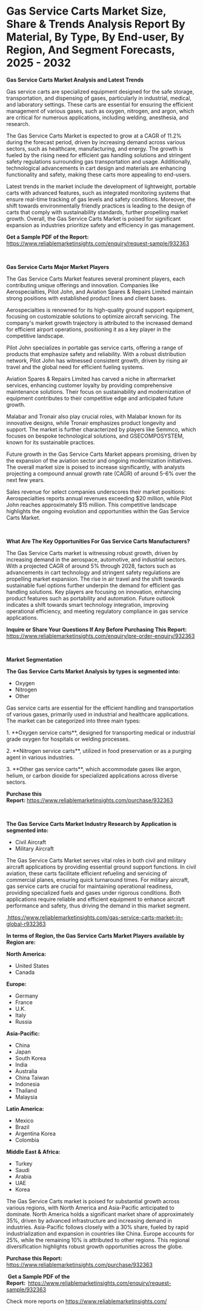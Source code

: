 <p><h1>Gas Service Carts Market Size, Share & Trends Analysis Report By Material, By Type, By End-user, By Region, And Segment Forecasts, 2025 - 2032</h1></p><p><strong>Gas Service Carts Market Analysis and Latest Trends</strong></p>
<p><p>Gas service carts are specialized equipment designed for the safe storage, transportation, and dispensing of gases, particularly in industrial, medical, and laboratory settings. These carts are essential for ensuring the efficient management of various gases, such as oxygen, nitrogen, and argon, which are critical for numerous applications, including welding, anesthesia, and research.</p><p>The Gas Service Carts Market is expected to grow at a CAGR of 11.2% during the forecast period, driven by increasing demand across various sectors, such as healthcare, manufacturing, and energy. The growth is fueled by the rising need for efficient gas handling solutions and stringent safety regulations surrounding gas transportation and usage. Additionally, technological advancements in cart design and materials are enhancing functionality and safety, making these carts more appealing to end-users.</p><p>Latest trends in the market include the development of lightweight, portable carts with advanced features, such as integrated monitoring systems that ensure real-time tracking of gas levels and safety conditions. Moreover, the shift towards environmentally friendly practices is leading to the design of carts that comply with sustainability standards, further propelling market growth. Overall, the Gas Service Carts Market is poised for significant expansion as industries prioritize safety and efficiency in gas management.</p></p>
<p><strong>Get a Sample PDF of the Report:&nbsp;</strong> <a href="https://www.reliablemarketinsights.com/enquiry/request-sample/932363?utm_campaign=2002&utm_medium=2&utm_source=Github&utm_content=ia&utm_term=21032025&utm_id=gas-service-carts">https://www.reliablemarketinsights.com/enquiry/request-sample/932363</a></p>
<p>&nbsp;</p>
<p><strong>Gas Service Carts Major Market Players</strong></p>
<p><p>The Gas Service Carts Market features several prominent players, each contributing unique offerings and innovation. Companies like Aerospecialties, Pilot John, and Aviation Spares & Repairs Limited maintain strong positions with established product lines and client bases.</p><p>Aerospecialties is renowned for its high-quality ground support equipment, focusing on customizable solutions to optimize aircraft servicing. The company's market growth trajectory is attributed to the increased demand for efficient airport operations, positioning it as a key player in the competitive landscape.</p><p>Pilot John specializes in portable gas service carts, offering a range of products that emphasize safety and reliability. With a robust distribution network, Pilot John has witnessed consistent growth, driven by rising air travel and the global need for efficient fueling systems.</p><p>Aviation Spares & Repairs Limited has carved a niche in aftermarket services, enhancing customer loyalty by providing comprehensive maintenance solutions. Their focus on sustainability and modernization of equipment contributes to their competitive edge and anticipated future growth.</p><p>Malabar and Tronair also play crucial roles, with Malabar known for its innovative designs, while Tronair emphasizes product longevity and support. The market is further characterized by players like Semmco, which focuses on bespoke technological solutions, and GSECOMPOSYSTEM, known for its sustainable practices.</p><p>Future growth in the Gas Service Carts Market appears promising, driven by the expansion of the aviation sector and ongoing modernization initiatives. The overall market size is poised to increase significantly, with analysts projecting a compound annual growth rate (CAGR) of around 5-6% over the next few years.</p><p>Sales revenue for select companies underscores their market positions: Aerospecialties reports annual revenues exceeding $20 million, while Pilot John reaches approximately $15 million. This competitive landscape highlights the ongoing evolution and opportunities within the Gas Service Carts Market.</p></p>
<p>&nbsp;</p>
<p><strong>What Are The Key Opportunities For Gas Service Carts Manufacturers?</strong></p>
<p><p>The Gas Service Carts market is witnessing robust growth, driven by increasing demand in the aerospace, automotive, and industrial sectors. With a projected CAGR of around 5% through 2028, factors such as advancements in cart technology and stringent safety regulations are propelling market expansion. The rise in air travel and the shift towards sustainable fuel options further underpin the demand for efficient gas handling solutions. Key players are focusing on innovation, enhancing product features such as portability and automation. Future outlook indicates a shift towards smart technology integration, improving operational efficiency, and meeting regulatory compliance in gas service applications.</p></p>
<p><strong>Inquire or Share Your Questions If Any Before Purchasing This Report:</strong> <a href="https://www.reliablemarketinsights.com/enquiry/pre-order-enquiry/932363?utm_campaign=2002&utm_medium=2&utm_source=Github&utm_content=ia&utm_term=21032025&utm_id=gas-service-carts">https://www.reliablemarketinsights.com/enquiry/pre-order-enquiry/932363</a></p>
<p>&nbsp;</p>
<p><strong>Market Segmentation</strong></p>
<p><strong>The Gas Service Carts Market Analysis by types is segmented into:</strong></p>
<p><ul><li>Oxygen</li><li>Nitrogen</li><li>Other</li></ul></p>
<p><p>Gas service carts are essential for the efficient handling and transportation of various gases, primarily used in industrial and healthcare applications. The market can be categorized into three main types: </p><p>1. **Oxygen service carts**, designed for transporting medical or industrial grade oxygen for hospitals or welding processes.  </p><p>2. **Nitrogen service carts**, utilized in food preservation or as a purging agent in various industries.  </p><p>3. **Other gas service carts**, which accommodate gases like argon, helium, or carbon dioxide for specialized applications across diverse sectors.</p></p>
<p><strong>Purchase this Report:&nbsp;</strong><a href="https://www.reliablemarketinsights.com/purchase/932363?utm_campaign=2002&utm_medium=2&utm_source=Github&utm_content=ia&utm_term=21032025&utm_id=gas-service-carts">https://www.reliablemarketinsights.com/purchase/932363</a></p>
<p>&nbsp;</p>
<p><strong>The Gas Service Carts Market Industry Research by Application is segmented into:</strong></p>
<p><ul><li>Civil Aircraft</li><li>Military Aircraft</li></ul></p>
<p><p>The Gas Service Carts Market serves vital roles in both civil and military aircraft applications by providing essential ground support functions. In civil aviation, these carts facilitate efficient refueling and servicing of commercial planes, ensuring quick turnaround times. For military aircraft, gas service carts are crucial for maintaining operational readiness, providing specialized fuels and gases under rigorous conditions. Both applications require reliable and efficient equipment to enhance aircraft performance and safety, thus driving the demand in this market segment.</p></p>
<p><a href="https://www.reliablemarketinsights.com/gas-service-carts-market-in-global-r932363?utm_campaign=2002&utm_medium=2&utm_source=Github&utm_content=ia&utm_term=21032025&utm_id=gas-service-carts">&nbsp;https://www.reliablemarketinsights.com/gas-service-carts-market-in-global-r932363</a></p>
<p><strong>In terms of Region, the Gas Service Carts Market Players available by Region are:</strong></p>
<p>
    <p> <strong> North America: </strong>
        <ul>
            <li>United States</li>
            <li>Canada</li>
        </ul>
        </p> 
    <p> <strong> Europe: </strong>
        <ul>
            <li>Germany</li>
            <li>France</li>
            <li>U.K.</li>
            <li>Italy</li>
            <li>Russia</li>
        </ul>
        </p> 
    <p> <strong> Asia-Pacific: </strong>
        <ul>
            <li>China</li>
            <li>Japan</li>
            <li>South Korea</li>
            <li>India</li>
            <li>Australia</li>
            <li>China Taiwan</li>
            <li>Indonesia</li>
            <li>Thailand</li>
            <li>Malaysia</li>
        </ul>
        </p> 
    <p> <strong> Latin America: </strong>
        <ul>
            <li>Mexico</li>
            <li>Brazil</li>
            <li>Argentina Korea</li>
            <li>Colombia</li>
        </ul>
        </p> 
    <p> <strong> Middle East & Africa: </strong>
        <ul>
            <li>Turkey</li>
            <li>Saudi</li>
            <li>Arabia</li>
            <li>UAE</li>
            <li>Korea</li>
        </ul>
    </p>
    </p>
<p><p>The Gas Service Carts market is poised for substantial growth across various regions, with North America and Asia-Pacific anticipated to dominate. North America holds a significant market share of approximately 35%, driven by advanced infrastructure and increasing demand in industries. Asia-Pacific follows closely with a 30% share, fueled by rapid industrialization and expansion in countries like China. Europe accounts for 25%, while the remaining 10% is attributed to other regions. This regional diversification highlights robust growth opportunities across the globe.</p></p>
<p><strong>Purchase this Report: </strong><a href="https://www.reliablemarketinsights.com/purchase/932363?utm_campaign=2002&utm_medium=2&utm_source=Github&utm_content=ia&utm_term=21032025&utm_id=gas-service-carts">https://www.reliablemarketinsights.com/purchase/932363</a></p>
<p>&nbsp;<strong>Get a Sample PDF of the Report:&nbsp;&nbsp;</strong><a href="https://www.reliablemarketinsights.com/enquiry/request-sample/932363?utm_campaign=2002&utm_medium=2&utm_source=Github&utm_content=ia&utm_term=21032025&utm_id=gas-service-carts">https://www.reliablemarketinsights.com/enquiry/request-sample/932363</a></p>
<p><strong></strong></p>
<p>Check more reports on <a href="https://www.reliablemarketinsights.com/?utm_campaign=2002&utm_medium=2&utm_source=Github&utm_content=ia&utm_term=21032025&utm_id=gas-service-carts">https://www.reliablemarketinsights.com/</a></p>